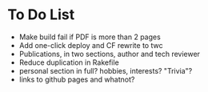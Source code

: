 # To Do List

 * Make build fail if PDF is more than 2 pages
 * Add one-click deploy and CF rewrite to twc
 * Publications, in two sections, author and tech reviewer
 * Reduce duplication in Rakefile
 * personal section in full? hobbies, interests? "Trivia"?
 * links to github pages and whatnot?